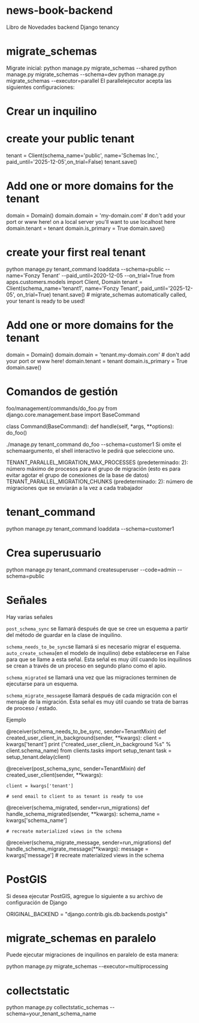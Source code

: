 # news-book-backend
Libro de Novedades backend Django tenancy

# migrate_schemas
Migrate inicial: python manage.py migrate_schemas --shared
python manage.py migrate_schemas --schema=dev
python manage.py migrate_schemas --executor=parallel
El parallelejecutor acepta las siguientes configuraciones:

# Crear un inquilino
# create your public tenant
tenant = Client(schema_name='public', name='Schemas Inc.', paid_until='2025-12-05',on_trial=False)
tenant.save()

# Add one or more domains for the tenant
domain = Domain()
domain.domain = 'my-domain.com' # don't add your port or www here! on a local server you'll want to use localhost here
domain.tenant = tenant
domain.is_primary = True
domain.save()

# create your first real tenant
python manage.py tenant_command loaddata --schema=public --name='Fonzy Tenant' --paid_until=2020-12-05 --on_trial=True
from apps.customers.models import Client, Domain
tenant = Client(schema_name='tenant1', name='Fonzy Tenant', paid_until='2025-12-05', on_trial=True)
tenant.save() # migrate_schemas automatically called, your tenant is ready to be used!

# Add one or more domains for the tenant
domain = Domain()
domain.domain = 'tenant.my-domain.com' # don't add your port or www here!
domain.tenant = tenant
domain.is_primary = True
domain.save()

# Comandos de gestión
foo/management/commands/do_foo.py
from django.core.management.base import BaseCommand

class Command(BaseCommand):
    def handle(self, *args, **options):
        do_foo()
        
./manage.py tenant_command do_foo --schema=customer1
Si omite el schemaargumento, el shell interactivo le pedirá que seleccione uno.


TENANT_PARALLEL_MIGRATION_MAX_PROCESSES (predeterminado: 2): número máximo de procesos para el grupo de migración (esto es para evitar agotar el grupo de conexiones de la base de datos)
TENANT_PARALLEL_MIGRATION_CHUNKS (predeterminado: 2): número de migraciones que se enviarán a la vez a cada trabajador

# tenant_command
python manage.py tenant_command loaddata --schema=customer1

# Crea superusuario
python manage.py tenant_command createsuperuser --code=admin --schema=public

# Señales
Hay varias señales

`post_schema_sync` se llamará después de que se cree un esquema a partir del método de guardar en la clase de inquilino.

`schema_needs_to_be_sync`se llamará si es necesario migrar el esquema. `auto_create_schema`(en el modelo de inquilino) debe establecerse en False para que se llame a esta señal. Esta señal es muy útil cuando los inquilinos se crean a través de un proceso en segundo plano como el apio.

`schema_migrated` se llamará una vez que las migraciones terminen de ejecutarse para un esquema.

`schema_migrate_message`se llamará después de cada migración con el mensaje de la migración. Esta señal es muy útil cuando se trata de barras de proceso / estado.

Ejemplo

@receiver(schema_needs_to_be_sync, sender=TenantMixin)
def created_user_client_in_background(sender, **kwargs):
    client = kwargs['tenant']
    print ("created_user_client_in_background %s" % client.schema_name)
    from clients.tasks import setup_tenant
    task = setup_tenant.delay(client)

@receiver(post_schema_sync, sender=TenantMixin)
def created_user_client(sender, **kwargs):

    client = kwargs['tenant']

    # send email to client to as tenant is ready to use

@receiver(schema_migrated, sender=run_migrations)
def handle_schema_migrated(sender, **kwargs):
    schema_name = kwargs['schema_name']

    # recreate materialized views in the schema

@receiver(schema_migrate_message, sender=run_migrations)
def handle_schema_migrate_message(**kwargs):
    message = kwargs['message']
    # recreate materialized views in the schema
    
# PostGIS
Si desea ejecutar PostGIS, agregue lo siguiente a su archivo de configuración de Django

ORIGINAL_BACKEND = "django.contrib.gis.db.backends.postgis"


# migrate_schemas en paralelo
Puede ejecutar migraciones de inquilinos en paralelo de esta manera:

python manage.py migrate_schemas --executor=multiprocessing

# collectstatic
python manage.py collectstatic_schemas --schema=your_tenant_schema_name
